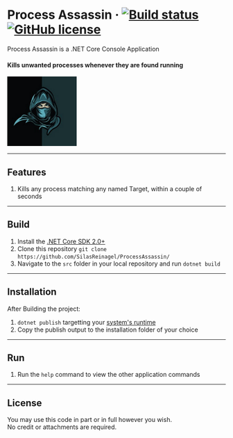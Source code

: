 # Process Assassin &middot; [![Build status](https://ci.appveyor.com/api/projects/status/k5xp9v6dbdi231f3?svg=true)](https://ci.appveyor.com/project/TheoConfidor/processassassin) [![GitHub license](https://img.shields.io/badge/license-MIT-blue.svg)](./LICENSE) 

Process Assassin is a .NET Core Console Application

#### Kills unwanted processes whenever they are found running

<img src="./art/logo.jpg" alt="Process Assassin Logo" width="160"/>

----

## Features

1. Kills any process matching any named Target, within a couple of seconds

----

## Build

1. Install the [.NET Core SDK 2.0+](https://dotnet.microsoft.com/download)
2. Clone this repository `git clone https://github.com/SilasReinagel/ProcessAssassin/`
3. Navigate to the `src` folder in your local repository and run `dotnet build`

----

## Installation

After Building the project:

1. `dotnet publish` targetting your [system's runtime](https://docs.microsoft.com/en-us/dotnet/core/rid-catalog)
2. Copy the publish output to the installation folder of your choice

----

## Run

1. Run the `help` command to view the other application commands

----

## License

You may use this code in part or in full however you wish.  
No credit or attachments are required.

